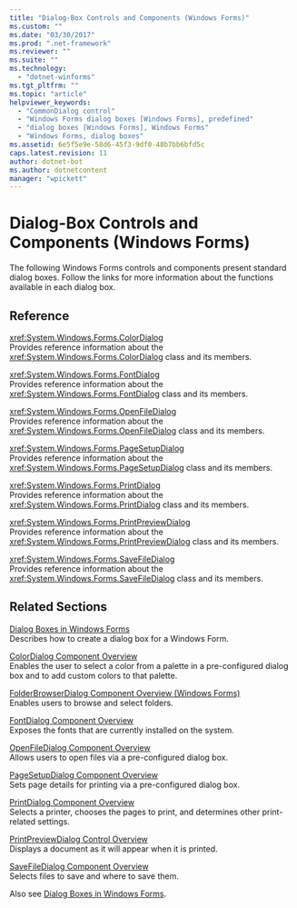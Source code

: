 ```yaml
---
title: "Dialog-Box Controls and Components (Windows Forms)"
ms.custom: ""
ms.date: "03/30/2017"
ms.prod: ".net-framework"
ms.reviewer: ""
ms.suite: ""
ms.technology: 
  - "dotnet-winforms"
ms.tgt_pltfrm: ""
ms.topic: "article"
helpviewer_keywords: 
  - "CommonDialog control"
  - "Windows Forms dialog boxes [Windows Forms], predefined"
  - "dialog boxes [Windows Forms], Windows Forms"
  - "Windows Forms, dialog boxes"
ms.assetid: 6e5f5e9e-58d6-45f3-9df0-48b7bb6bfd5c
caps.latest.revision: 11
author: dotnet-bot
ms.author: dotnetcontent
manager: "wpickett"
---
```

# Dialog-Box Controls and Components (Windows Forms)
The following Windows Forms controls and components present standard dialog boxes. Follow the links for more information about the functions available in each dialog box.  
  
## Reference  
 <xref:System.Windows.Forms.ColorDialog>  
 Provides reference information about the <xref:System.Windows.Forms.ColorDialog> class and its members.  
  
 <xref:System.Windows.Forms.FontDialog>  
 Provides reference information about the <xref:System.Windows.Forms.FontDialog> class and its members.  
  
 <xref:System.Windows.Forms.OpenFileDialog>  
 Provides reference information about the <xref:System.Windows.Forms.OpenFileDialog> class and its members.  
  
 <xref:System.Windows.Forms.PageSetupDialog>  
 Provides reference information about the <xref:System.Windows.Forms.PageSetupDialog> class and its members.  
  
 <xref:System.Windows.Forms.PrintDialog>  
 Provides reference information about the <xref:System.Windows.Forms.PrintDialog> class and its members.  
  
 <xref:System.Windows.Forms.PrintPreviewDialog>  
 Provides reference information about the <xref:System.Windows.Forms.PrintPreviewDialog> class and its members.  
  
 <xref:System.Windows.Forms.SaveFileDialog>  
 Provides reference information about the <xref:System.Windows.Forms.SaveFileDialog> class and its members.  
  
## Related Sections  
 [Dialog Boxes in Windows Forms](../../../../docs/framework/winforms/dialog-boxes-in-windows-forms.md)  
 Describes how to create a dialog box for a Windows Form.  
  
 [ColorDialog Component Overview](../../../../docs/framework/winforms/controls/colordialog-component-overview-windows-forms.md)  
 Enables the user to select a color from a palette in a pre-configured dialog box and to add custom colors to that palette.  
  
 [FolderBrowserDialog Component Overview (Windows Forms)](../../../../docs/framework/winforms/controls/folderbrowserdialog-component-overview-windows-forms.md)  
 Enables users to browse and select folders.  
  
 [FontDialog Component Overview](../../../../docs/framework/winforms/controls/fontdialog-component-overview-windows-forms.md)  
 Exposes the fonts that are currently installed on the system.  
  
 [OpenFileDialog Component Overview](../../../../docs/framework/winforms/controls/openfiledialog-component-overview-windows-forms.md)  
 Allows users to open files via a pre-configured dialog box.  
  
 [PageSetupDialog Component Overview](../../../../docs/framework/winforms/controls/pagesetupdialog-component-overview-windows-forms.md)  
 Sets page details for printing via a pre-configured dialog box.  
  
 [PrintDialog Component Overview](../../../../docs/framework/winforms/controls/printdialog-component-overview-windows-forms.md)  
 Selects a printer, chooses the pages to print, and determines other print-related settings.  
  
 [PrintPreviewDialog Control Overview](../../../../docs/framework/winforms/controls/printpreviewdialog-control-overview-windows-forms.md)  
 Displays a document as it will appear when it is printed.  
  
 [SaveFileDialog Component Overview](../../../../docs/framework/winforms/controls/savefiledialog-component-overview-windows-forms.md)  
 Selects files to save and where to save them.  
  
 Also see [Dialog Boxes in Windows Forms](http://msdn.microsoft.com/library/2chz8edb\(v=vs.110\)).
